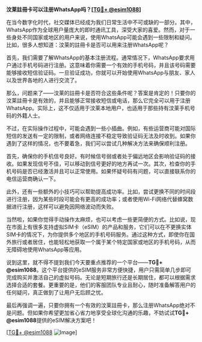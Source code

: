 **汶莱註冊卡可以注册WhatsApp吗？[[TG💪+ @esim1088](https://t.me/s/esim1088)]**

在当今数字化时代，社交媒体已经成为我们日常生活中不可或缺的一部分。其中，WhatsApp作为全球用户量庞大的即时通讯工具，深受大家的喜爱。然而，对于一些身处不同国家或地区的用户来说，使用WhatsApp可能会遇到一些限制和疑问。比如，很多人想知道：汶莱的註冊卡是否可以用来注册WhatsApp呢？

首先，我们需要了解WhatsApp的基本注册流程。通常情况下，WhatsApp要求用户通过手机号码进行注册。这意味着你需要一个有效的手机号码，并且该号码需要能够接收短信验证码。一旦验证成功，你就可以开始使用WhatsApp与朋友、家人以及世界各地的人进行交流了。

那么，问题来了——汶莱的註冊卡是否符合这些条件呢？答案是肯定的！只要你的汶莱註冊卡是有效的，并且能够正常接收短信或电话，那么它完全可以用于注册WhatsApp。实际上，这不仅适用于汶莱本地用户，也适用于那些持有汶莱手机号码的外籍人士。

不过，在实际操作过程中，可能会遇到一些小插曲。例如，有些运营商可能对国际短信的发送有一定的限制，或者网络连接不稳定导致验证码无法及时收到。如果你遇到了这样的情况，也不要着急，我们可以尝试几种解决方法来确保顺利注册。

首先，确保你的手机信号良好。有时候信号弱或者处于偏远地区会影响验证码的接收。如果发现信号不佳，可以移动到信号更好的地方再试一次。其次，检查你的手机号码是否已经激活并且可以正常使用。如果怀疑号码有问题，可以直接联系你的电信运营商确认一下。

此外，还有一些额外的小技巧可以帮助提高成功率。比如，尝试更换不同的时间段进行注册，因为某些时段可能会有更高的成功率；或者使用Wi-Fi网络代替蜂窝数据进行注册，这样可以避免因网络波动而失败。

当然啦，如果你觉得手动操作太麻烦，也可以考虑一些更简便的方式。比如说，现在市面上有很多支持虚拟SIM卡（eSIM）的产品和服务，它们可以在不更换实体SIM卡的情况下，为你提供多个地区的手机号码服务。通过这种方式，即使你在国外旅行或者居住，也能轻松地获取一个属于某个特定国家或地区的手机号码，从而无障碍地使用WhatsApp等应用。

说到这里，就不得不提到我们今天要重点推荐的一个平台——**TG💪+ @esim1088**。这个平台提供的eSIM服务非常方便快捷，用户只需简单几步即可完成购买并激活自己的虚拟号码。无论是短期旅行还是长期居住，都可以根据需求选择合适的套餐。更重要的是，他们的客服团队专业且耐心，随时准备解答用户的任何疑问，真正做到了让用户无后顾之忧。

最后再强调一遍，只要你拥有一个有效的汶莱註冊卡，那么注册WhatsApp绝对不是问题。但如果你希望更加省心省力地享受全球化沟通的乐趣，不妨试试**TG💪+ @esim1088**提供的eSIM解决方案吧！

[[TG💪+ @esim1088](https://t.me/s/esim1088) ![Image](https://i.postimg.cc/4NQfJmqS/Snipaste-2025-05-13-00-14-12.png)]